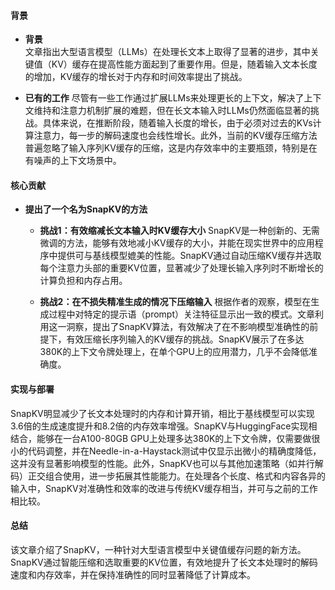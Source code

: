 #### 背景
- **背景**       
    文章指出大型语言模型（LLMs）在处理长文本上取得了显著的进步，其中关键值（KV）缓存在提高性能方面起到了重要作用。但是，随着输入文本长度的增加，KV缓存的增长对于内存和时间效率提出了挑战。

- **已有的工作**
    尽管有一些工作通过扩展LLMs来处理更长的上下文，解决了上下文维持和注意力机制扩展的难题，但在长文本输入时LLMs仍然面临显著的挑战。具体来说，在推断阶段，随着输入长度的增长，由于必须对过去的KVs计算注意力，每一步的解码速度也会线性增长。此外，当前的KV缓存压缩方法普遍忽略了输入序列KV缓存的压缩，这是内存效率中的主要瓶颈，特别是在有噪声的上下文场景中。

#### 核心贡献
- **提出了一个名为SnapKV的方法**
    - **挑战1：有效缩减长文本输入时KV缓存大小**
        SnapKV是一种创新的、无需微调的方法，能够有效地减小KV缓存的大小，并能在现实世界中的应用程序中提供可与基线模型媲美的性能。SnapKV通过自动压缩KV缓存并选取每个注意力头部的重要KV位置，显著减少了处理长输入序列时不断增长的计算负担和内存占用。
  
    - **挑战2：在不损失精准生成的情况下压缩输入**
        根据作者的观察，模型在生成过程中对特定的提示语（prompt）关注特征显示出一致的模式。文章利用这一洞察，提出了SnapKV算法，有效解决了在不影响模型准确性的前提下，有效压缩长序列输入的KV缓存的挑战。SnapKV展示了在多达380K的上下文令牌处理上，在单个GPU上的应用潜力，几乎不会降低准确度。

#### 实现与部署
SnapKV明显减少了长文本处理时的内存和计算开销，相比于基线模型可以实现3.6倍的生成速度提升和8.2倍的内存效率增强。SnapKV与HuggingFace实现相结合，能够在一台A100-80GB GPU上处理多达380K的上下文令牌，仅需要做很小的代码调整，并在Needle-in-a-Haystack测试中仅显示出微小的精确度降低，这并没有显著影响模型的性能。此外，SnapKV也可以与其他加速策略（如并行解码）正交组合使用，进一步拓展其性能能力。在处理各个长度、格式和内容各异的输入中，SnapKV对准确性和效率的改进与传统KV缓存相当，并可与之前的工作相比较。

#### 总结
该文章介绍了SnapKV，一种针对大型语言模型中关键值缓存问题的新方法。SnapKV通过智能压缩和选取重要的KV位置，有效地提升了长文本处理时的解码速度和内存效率，并在保持准确性的同时显著降低了计算成本。